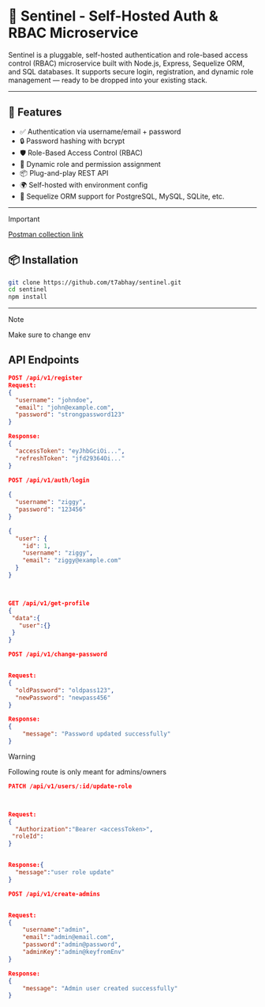# 🔐 Sentinel - Self-Hosted Auth & RBAC Microservice

Sentinel is a pluggable, self-hosted authentication and role-based access control (RBAC) microservice built with Node.js, Express, Sequelize ORM, and SQL databases. It supports secure login, registration, and dynamic role management — ready to be dropped into your existing stack.

---

## 🚀 Features

- ✅ Authentication via username/email + password  
- 🔒 Password hashing with bcrypt  
- 🛡️ Role-Based Access Control (RBAC)  
- 🔁 Dynamic role and permission assignment  
- 📦 Plug-and-play REST API  
- 🌍 Self-hosted with environment config  
- 🧱 Sequelize ORM support for PostgreSQL, MySQL, SQLite, etc.

---
> [!IMPORTANT]
> [Postman collection link ](https://postman.co/workspace/sentinel~b74589e2-12c5-41e9-9f29-24cf78d93e00/collection/19138437-d129d1df-7742-4fc3-a74c-bf90ddf70600?action=share&creator=19138437)
  

## 📦 Installation

```bash
git clone https://github.com/t7abhay/sentinel.git
cd sentinel
npm install

```
---

> [!NOTE]
> Make sure to change env

 
##  API Endpoints

```json
POST /api/v1/register
Request:
{
  "username": "johndoe",
  "email": "john@example.com",
  "password": "strongpassword123"
}

Response:
{
  "accessToken": "eyJhbGciOi...",
  "refreshToken": "jfd29364Oi..."
}

```

```json
POST /api/v1/auth/login
 
{
  "username": "ziggy",
  "password": "123456"
}

{
  "user": {
    "id": 1,
    "username": "ziggy",
    "email": "ziggy@example.com"
  }
}

```

```json


GET /api/v1/get-profile
{
 "data":{
   "user":{}
 }
}

```

```json
POST /api/v1/change-password


Request: 
{
  "oldPassword": "oldpass123",
  "newPassword": "newpass456"
}

Response:
{
    "message": "Password updated successfully"
}

```

> [!WARNING]
> Following route is only meant for admins/owners

```json
PATCH /api/v1/users/:id/update-role



Request:
{
  "Authorization":"Bearer <accessToken>",
 "roleId": 
}


Response:{
  "message":"user role update"
}
```

```json
POST /api/v1/create-admins


Request:
{
    "username":"admin",
    "email":"admin@email.com",
    "password":"admin@password",
    "adminKey":"admin@keyfromEnv"
}

Response:
{
    "message": "Admin user created successfully"
}

```